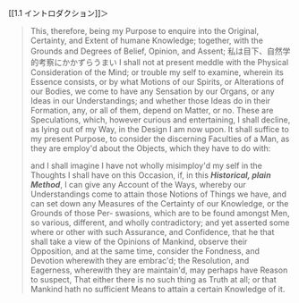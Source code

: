 [[1.1 イントロダクション]]＞


> This, therefore, being my Purpose to enquire into the Original, Certainty, and Extent of humane Knowledge; together, with the Grounds and Degrees of Belief, Opinion, and Assent; 
> 私は目下、自然学的考察にかかずらうまい
> I shall not at present meddle with the Physical Consideration of the Mind; or trouble my self to examine, wherein its Essence consists, or by what Motions of our Spirits, or Alterations of our Bodies, we come to have any Sensation by our Organs, or any Ideas in our Understandings; and whether those Ideas do in their Formation, any, or all of them, depend on Matter, or no. These are Speculations, which, however curious and entertaining, I shall decline, as lying out of my Way, in the Design I am now upon. It shall suffice to my present Purpose, to consider the discerning Faculties of a Man, as they are employ'd about the Objects, which they have to do with: 
> 
> and I shall imagine I have not wholly misimploy'd my self in the Thoughts I shall have on this Occasion, if, in this ***Historical, plain Method***, I can give any Account of the Ways, whereby our Understandings come to attain those Notions of Things we have, and can set down any Measures of the Certainty of our Knowledge, or the Grounds of those Per- swasions, which are to be found amongst Men, so various, different, and wholly contradictory; and yet asserted some where or other with such Assurance, and Confidence, that he that shall take a view of the Opinions of Mankind, observe their Opposition, and at the same time, consider the Fondness, and Devotion wherewith they are embrac'd; the Resolution, and Eagerness, wherewith they are maintain'd, may perhaps have Reason to suspect, That either there is no such thing as Truth at all; or that Mankind hath no sufficient Means to attain a certain Knowledge of it.